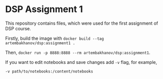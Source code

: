 # DSP Assignment 1

This repository contains files, which were used for the first assignment of DSP course.

Firstly, build the image with ```docker build --tag artembakhanov/dsp:assignment1 .```

Then, ```docker run -p 8888:8888 --rm artembakhanov/dsp:assignment1```.

If you want to edit notebooks and save changes add ```-v``` flag, for example, 

```-v path/to/notebooks:/content/notebooks```


